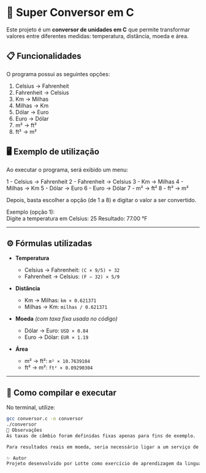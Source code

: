 # 🔄 Super Conversor em C

Este projeto é um **conversor de unidades em C** que permite transformar valores entre diferentes medidas: temperatura, distância, moeda e área.  

## 📋 Funcionalidades

O programa possui as seguintes opções:

1. Celsius → Fahrenheit  
2. Fahrenheit → Celsius  
3. Km → Milhas  
4. Milhas → Km  
5. Dólar → Euro  
6. Euro → Dólar  
7. m² → ft²  
8. ft² → m²  

## 🖥️ Exemplo de utilização

Ao executar o programa, será exibido um menu:

1 - Celsius -> Fahrenheit
2 - Fahrenheit -> Celsius
3 - Km -> Milhas
4 - Milhas -> Km
5 - Dólar -> Euro
6 - Euro -> Dólar
7 - m² -> ft²
8 - ft² -> m²


Depois, basta escolher a opção (de 1 a 8) e digitar o valor a ser convertido.  

Exemplo (opção 1):  
Digite a temperatura em Celsius: 25
Resultado: 77.00 °F


---

## ⚙️ Fórmulas utilizadas

- **Temperatura**
  - Celsius → Fahrenheit: `(C × 9/5) + 32`
  - Fahrenheit → Celsius: `(F − 32) × 5/9`

- **Distância**
  - Km → Milhas: `km × 0.621371`
  - Milhas → Km: `milhas / 0.621371`

- **Moeda** *(com taxa fixa usada no código)*
  - Dólar → Euro: `USD × 0.84`
  - Euro → Dólar: `EUR × 1.19`

- **Área**
  - m² → ft²: `m² × 10.7639104`
  - ft² → m²: `ft² × 0.09290304`

---

## 🚀 Como compilar e executar

No terminal, utilize:

```bash
gcc conversor.c -o conversor
./conversor
📌 Observações
As taxas de câmbio foram definidas fixas apenas para fins de exemplo.

Para resultados reais em moeda, seria necessário ligar a um serviço de atualização de câmbio (API).

✨ Autor
Projeto desenvolvido por Lotte como exercício de aprendizagem da linguagem C.
